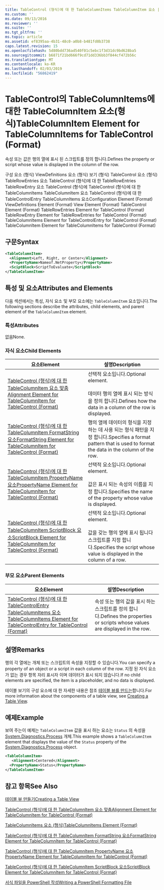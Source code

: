 ```yaml
---
title: TableControl (형식)에 대 한 TableColumnItems TableColumnItem 요소 | Microsoft Docs
ms.custom: ''
ms.date: 09/13/2016
ms.reviewer: ''
ms.suite: ''
ms.tgt_pltfrm: ''
ms.topic: article
ms.assetid: ef8395aa-4b31-48c0-a0b8-b481fd0b3738
caps.latest.revision: 15
ms.openlocfilehash: 5d80bdd736ad540f01c5ebc1f3d31dc9bd628ba5
ms.sourcegitcommit: b6871f21bd666f9cd71dd336bb3f844cf472b56c
ms.translationtype: MT
ms.contentlocale: ko-KR
ms.lasthandoff: 02/03/2019
ms.locfileid: "56862419"
---
```

# <a name="tablecolumnitem-element-for-tablecolumnitems-for-tablecontrol-format"></a><span data-ttu-id="87280-102">TableControl의 TableColumnItems에 대한 TableColumnItem 요소(형식)</span><span class="sxs-lookup"><span data-stu-id="87280-102">TableColumnItem Element for TableColumnItems for TableControl (Format)</span></span>

<span data-ttu-id="87280-103">속성 또는 값은 행의 열에 표시 된 스크립트를 정의 합니다.</span><span class="sxs-lookup"><span data-stu-id="87280-103">Defines the property or script whose value is displayed in the column of the row.</span></span>

<span data-ttu-id="87280-104">구성 요소 (형식) ViewDefinitions 요소 (형식) 보기 (형식) TableControl 요소 (형식) TableRowEntries 요소 TableControl (형식)에 대 한 TableRowEntries TableRowEntry 요소 TableControl (형식)에 TableControl (형식)에 대 한 TableColumnItems TableColumnItem 요소 TableControl (형식)에 대 한 TableControlEntry TableColumnItems 요소</span><span class="sxs-lookup"><span data-stu-id="87280-104">Configuration Element (Format) ViewDefinitions Element (Format) View Element (Format) TableControl Element (Format) TableRowEntries Element for TableControl (Format) TableRowEntry Element for TableRowEntries for TableControl (Format) TableColumnItems Element for TableControlEntry for TableControl (Format) TableColumnItem Element for TableColumnItems for TableControl (Format)</span></span>

## <a name="syntax"></a><span data-ttu-id="87280-105">구문</span><span class="sxs-lookup"><span data-stu-id="87280-105">Syntax</span></span>

```xml
<TableColumnItem>
  <Alignment>Left, Right, or Center</Alignment>
  <PropertyName>Nameof.NetProperty</PropertyName>
  <SciptBlock>ScriptToEvaluate</ScriptBlock>
</TableColumnItem>
```

## <a name="attributes-and-elements"></a><span data-ttu-id="87280-106">특성 및 요소</span><span class="sxs-lookup"><span data-stu-id="87280-106">Attributes and Elements</span></span>

<span data-ttu-id="87280-107">다음 섹션에서는 특성, 자식 요소 및 부모 요소에는 `TableColumnItem` 요소입니다.</span><span class="sxs-lookup"><span data-stu-id="87280-107">The following sections describe the attributes, child elements, and parent element of the `TableColumnItem` element.</span></span>

### <a name="attributes"></a><span data-ttu-id="87280-108">특성</span><span class="sxs-lookup"><span data-stu-id="87280-108">Attributes</span></span>

<span data-ttu-id="87280-109">없음</span><span class="sxs-lookup"><span data-stu-id="87280-109">None.</span></span>

### <a name="child-elements"></a><span data-ttu-id="87280-110">자식 요소</span><span class="sxs-lookup"><span data-stu-id="87280-110">Child Elements</span></span>

|<span data-ttu-id="87280-111">요소</span><span class="sxs-lookup"><span data-stu-id="87280-111">Element</span></span>|<span data-ttu-id="87280-112">설명</span><span class="sxs-lookup"><span data-stu-id="87280-112">Description</span></span>|
|-------------|-----------------|
|[<span data-ttu-id="87280-113">TableControl (형식)에 대 한 TableColumnItem 요소 맞춤</span><span class="sxs-lookup"><span data-stu-id="87280-113">Alignment Element for TableColumnItem for TableControl (Format)</span></span>](./alignment-element-for-tablecolumnitem-for-tablecontrol-format.md)|<span data-ttu-id="87280-114">선택적 요소입니다.</span><span class="sxs-lookup"><span data-stu-id="87280-114">Optional element.</span></span><br /><br /> <span data-ttu-id="87280-115">데이터 행의 열에 표시 되는 방식을 정의 합니다.</span><span class="sxs-lookup"><span data-stu-id="87280-115">Defines how the data in a column of the row is displayed.</span></span>|
|[<span data-ttu-id="87280-116">TableControl (형식)에 대 한 TableColumnItem FormatString 요소</span><span class="sxs-lookup"><span data-stu-id="87280-116">FormatString Element for TableColumnItem for TableControl (Format)</span></span>](./formatstring-element-for-tablecolumnitem-for-tablecontrol-format.md)|<span data-ttu-id="87280-117">행의 열에 데이터의 형식을 지정 하는 데 사용 되는 형식 패턴을 지정 합니다.</span><span class="sxs-lookup"><span data-stu-id="87280-117">Specifies a format pattern that is used to format the data in the column of the row.</span></span>|
|[<span data-ttu-id="87280-118">TableControl (형식)에 대 한 TableColumnItem PropertyName 요소</span><span class="sxs-lookup"><span data-stu-id="87280-118">PropertyName Element for TableColumnItem for TableControl (Format)</span></span>](./propertyname-element-for-tablecolumnitem-for-tablecontrol-format.md)|<span data-ttu-id="87280-119">선택적 요소입니다.</span><span class="sxs-lookup"><span data-stu-id="87280-119">Optional element.</span></span><br /><br /> <span data-ttu-id="87280-120">값은 표시 되는 속성의 이름을 지정 합니다.</span><span class="sxs-lookup"><span data-stu-id="87280-120">Specifies the name of the property whose value is displayed.</span></span>|
|[<span data-ttu-id="87280-121">TableControl (형식)에 대 한 TableColumnItem ScriptBlock 요소</span><span class="sxs-lookup"><span data-stu-id="87280-121">ScriptBlock Element for TableColumnItem for TableControl (Format)</span></span>](./scriptblock-element-for-tablecolumnitem-for-tablecontrol-format.md)|<span data-ttu-id="87280-122">선택적 요소입니다.</span><span class="sxs-lookup"><span data-stu-id="87280-122">Optional element.</span></span><br /><br /> <span data-ttu-id="87280-123">값을 갖는 행의 열에 표시 됩니다 스크립트를 지정 합니다.</span><span class="sxs-lookup"><span data-stu-id="87280-123">Specifies the script whose value is displayed in the column of a row.</span></span>|

### <a name="parent-elements"></a><span data-ttu-id="87280-124">부모 요소</span><span class="sxs-lookup"><span data-stu-id="87280-124">Parent Elements</span></span>

|<span data-ttu-id="87280-125">요소</span><span class="sxs-lookup"><span data-stu-id="87280-125">Element</span></span>|<span data-ttu-id="87280-126">설명</span><span class="sxs-lookup"><span data-stu-id="87280-126">Description</span></span>|
|-------------|-----------------|
|[<span data-ttu-id="87280-127">TableControl (형식)에 대 한 TableControlEntry TableColumnItems 요소</span><span class="sxs-lookup"><span data-stu-id="87280-127">TableColumnItems Element for TableControlEntry for TableControl (Format)</span></span>](./tablecolumnitems-element-for-tablerowentry-for-tablecontrol-format.md)|<span data-ttu-id="87280-128">속성 또는 행의 값을 표시 하는 스크립트를 정의 합니다.</span><span class="sxs-lookup"><span data-stu-id="87280-128">Defines the properties or scripts whose values are displayed in the row.</span></span>|

## <a name="remarks"></a><span data-ttu-id="87280-129">설명</span><span class="sxs-lookup"><span data-stu-id="87280-129">Remarks</span></span>

<span data-ttu-id="87280-130">행의 각 열에는 개체 또는 스크립트의 속성을 지정할 수 있습니다.</span><span class="sxs-lookup"><span data-stu-id="87280-130">You can specify a property of an object or a script in each column of the row.</span></span> <span data-ttu-id="87280-131">지정 된 자식 요소가 없는 경우 항목 자리 표시자 이며 데이터가 표시 되지 않습니다.</span><span class="sxs-lookup"><span data-stu-id="87280-131">If no child elements are specified, the item is a placeholder, and no data is displayed.</span></span>

<span data-ttu-id="87280-132">테이블 보기의 구성 요소에 대 한 자세한 내용은 참조 [테이블 뷰를 만드는](./creating-a-table-view.md)합니다.</span><span class="sxs-lookup"><span data-stu-id="87280-132">For more information about the components of a table view, see [Creating a Table View](./creating-a-table-view.md).</span></span>

## <a name="example"></a><span data-ttu-id="87280-133">예제</span><span class="sxs-lookup"><span data-stu-id="87280-133">Example</span></span>

<span data-ttu-id="87280-134">보여 주는이 예제는 `TableColumnItem` 값을 표시 하는 요소는 `Status` 의 속성을 [System.Diagnostics.Process](/dotnet/api/System.Diagnostics.Process) 개체.</span><span class="sxs-lookup"><span data-stu-id="87280-134">This example shows a `TableColumnItem` element that displays the value of the `Status` property of the [System.Diagnostics.Process](/dotnet/api/System.Diagnostics.Process) object.</span></span>

```xml
<TableColumnItem>
   <Alignment>Centered</Alignment>
  <PropertyName>Status</PropertyName>
</TableColumnItem>

```

## <a name="see-also"></a><span data-ttu-id="87280-135">참고 항목</span><span class="sxs-lookup"><span data-stu-id="87280-135">See Also</span></span>

[<span data-ttu-id="87280-136">테이블 뷰 만들기</span><span class="sxs-lookup"><span data-stu-id="87280-136">Creating a Table View</span></span>](./creating-a-table-view.md)

[<span data-ttu-id="87280-137">TableControl (형식)에 대 한 TableColumnItem 요소 맞춤</span><span class="sxs-lookup"><span data-stu-id="87280-137">Alignment Element for TableColumnItem for TableControl (Format)</span></span>](./alignment-element-for-tablecolumnitem-for-tablecontrol-format.md)

[<span data-ttu-id="87280-138">TableColumnItems 요소 (형식)</span><span class="sxs-lookup"><span data-stu-id="87280-138">TableColumnItems Element (Format)</span></span>](./tablecolumnitems-element-for-tablerowentry-for-tablecontrol-format.md)

[<span data-ttu-id="87280-139">TableControl (형식)에 대 한 TableColumnItem FormatString 요소</span><span class="sxs-lookup"><span data-stu-id="87280-139">FormatString Element for TableColumnItem for TableControl (Format)</span></span>](./formatstring-element-for-tablecolumnitem-for-tablecontrol-format.md)

[<span data-ttu-id="87280-140">TableControl (형식)에 대 한 TableColumnItem PropertyName 요소</span><span class="sxs-lookup"><span data-stu-id="87280-140">PropertyName Element for TableColumnItem for TableControl (Format)</span></span>](./propertyname-element-for-tablecolumnitem-for-tablecontrol-format.md)

[<span data-ttu-id="87280-141">TableControl (형식)에 대 한 TableColumnItem ScriptBlock 요소</span><span class="sxs-lookup"><span data-stu-id="87280-141">ScriptBlock Element for TableColumnItem for TableControl (Format)</span></span>](./scriptblock-element-for-tablecolumnitem-for-tablecontrol-format.md)

[<span data-ttu-id="87280-142">서식 파일을 PowerShell 작성</span><span class="sxs-lookup"><span data-stu-id="87280-142">Writing a PowerShell Formatting File</span></span>](./writing-a-powershell-formatting-file.md)
